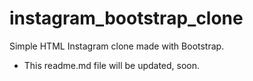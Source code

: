 # instagram_bootstrap_clone
Simple HTML Instagram clone made with Bootstrap.
- This readme.md file will be updated, soon.
